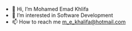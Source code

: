 - 👋 Hi, I’m Mohamed Emad Khlifa
- 👀 I’m interested in Software Development
- 📫 How to reach me m_e_khalifa@hotmail.com

<!---
mekhalifa/mekhalifa is a ✨ special ✨ repository because its `README.md` (this file) appears on your GitHub profile.
You can click the Preview link to take a look at your changes.
--->
